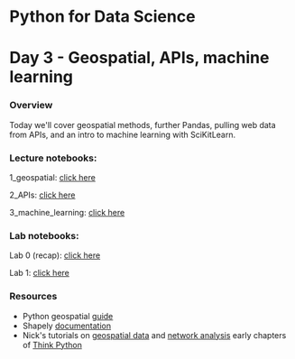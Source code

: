 
# Python for Data Science
# Day 3 - Geospatial, APIs, machine learning
### Overview
Today we'll cover geospatial methods, further Pandas, pulling web data from APIs, and an intro to machine learning with SciKitLearn.

### Lecture notebooks:

1_geospatial: [click here](https://colab.research.google.com/github/worldbank/Python-for-Data-Science/blob/master/July_2019_Poverty_GP/day_3/1_geospatial.ipynb)

2_APIs: [click here](https://colab.research.google.com/github/worldbank/Python-for-Data-Science/blob/master/July_2019_Poverty_GP/day_3/2_APIs.ipynb)

3_machine_learning: [click here](https://colab.research.google.com/github/worldbank/Python-for-Data-Science/blob/master/July_2019_Poverty_GP/day_3/3_machine_learning.ipynb)

### Lab notebooks:

Lab 0 (recap): [click here](https://colab.research.google.com/github/worldbank/Python-for-Data-Science/blob/master/July_2019_Poverty_GP/day_3/lab_0_recap.ipynb)

Lab 1: [click here](https://colab.research.google.com/github/worldbank/Python-for-Data-Science/blob/master/July_2019_Poverty_GP/day_3/lab_1.ipynb)


### Resources
* Python geospatial [guide](https://automating-gis-processes.github.io/2018/notebooks/L2/geopandas-basics.html)
* Shapely [documentation](https://shapely.readthedocs.io/en/latest/)
* Nick's tutorials on [geospatial data](https://towardsdatascience.com/building-support-for-pollution-free-cities-an-open-data-workflow-888096797cc9) and [network analysis](https://towardsdatascience.com/measuring-pedestrian-accessibility-97900f9e4d56)
early chapters of [Think Python](http://greenteapress.com/thinkpython2/thinkpython2.pdf)
